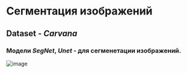 # Сегментация изображений
## Dataset - ___Carvana___
### Модели ___SegNet___, ___Unet___ - для сегменетации изображений.

![image](https://github.com/drug173/Python/assets/47415634/bbd9c655-f9d2-4852-aaf1-ca1424b5717e)
